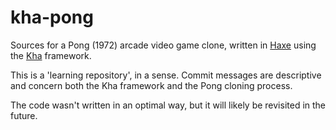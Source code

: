 # kha-pong

Sources for a Pong (1972) arcade video game clone, written in [Haxe](http://haxe.org/) using the [Kha](http://kha.tech/) framework.

This is a 'learning repository', in a sense. Commit messages are descriptive and concern both the Kha framework and the Pong cloning process.

The code wasn't written in an optimal way, but it will likely be revisited in the future.